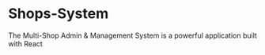# Shops-System
The Multi-Shop Admin &amp; Management System is a powerful application built with React

